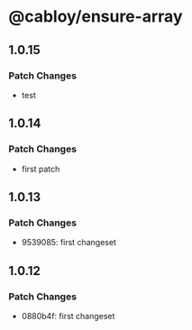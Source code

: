 # @cabloy/ensure-array

## 1.0.15

### Patch Changes

- test

## 1.0.14

### Patch Changes

- first patch

## 1.0.13

### Patch Changes

- 9539085: first changeset

## 1.0.12

### Patch Changes

- 0880b4f: first changeset
